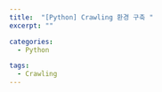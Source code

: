 ```yaml
---
title:  "[Python] Crawling 환경 구축 "
excerpt: ""

categories:
  - Python

tags:
  - Crawling
---
```


